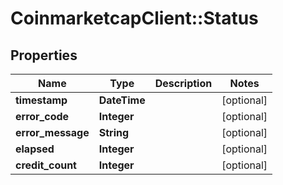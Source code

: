 # CoinmarketcapClient::Status

## Properties
Name | Type | Description | Notes
------------ | ------------- | ------------- | -------------
**timestamp** | **DateTime** |  | [optional] 
**error_code** | **Integer** |  | [optional] 
**error_message** | **String** |  | [optional] 
**elapsed** | **Integer** |  | [optional] 
**credit_count** | **Integer** |  | [optional] 


